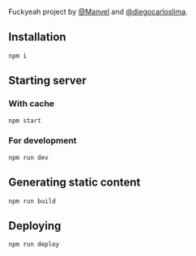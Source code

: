 Fuckyeah project by [@Manvel](https://github.com/Manvel) and [@diegocarloslima](https://github.com/diegocarloslima).

## Installation

```
npm i
```

## Starting server

### With cache

```
npm start
```

### For development

```
npm run dev
```

## Generating static content

```
npm run build
```

## Deploying

```
npm run deploy
```
